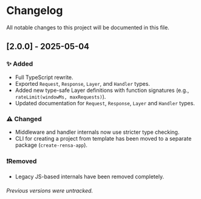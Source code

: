 # Changelog

All notable changes to this project will be documented in this file.

## [2.0.0] - 2025-05-04

### ✨ Added
- Full TypeScript rewrite.
- Exported `Request`, `Response`, `Layer`, and `Handler` types.
- Added new type-safe Layer definitions with function signatures (e.g., `rateLimit(windowMs, maxRequests)`).
- Updated documentation for `Request`, `Response`, `Layer` and `Handler` types.

### ⚠️ Changed
- Middleware and handler internals now use stricter type checking.
- CLI for creating a project from template has been moved to a separate package (`create-rensa-app`).

### ❗️Removed
- Legacy JS-based internals have been removed completely.

###### Previous versions were untracked.

